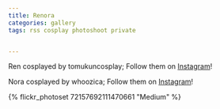 ```yaml
---
title: Renora
categories: gallery
tags: rss cosplay photoshoot private


---
```


Ren cosplayed by tomukuncosplay; Follow them on [Instagram](https://www.instagram.com/tomukuncosplay)!

Nora cosplayed by whoozica; Follow them on [Instagram](https://www.instagram.com/whoozica)!

{% flickr_photoset 72157692111470661 "Medium" %}